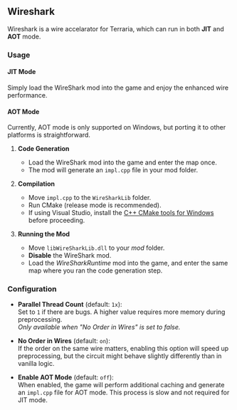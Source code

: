 ## Wireshark

Wireshark is a wire accelarator for Terraria, which can run in both **JIT** and **AOT** mode.

### Usage

#### JIT Mode  
Simply load the WireShark mod into the game and enjoy the enhanced wire performance.  

#### AOT Mode  
Currently, AOT mode is only supported on Windows, but porting it to other platforms is straightforward.  

1. **Code Generation**  
   * Load the WireShark mod into the game and enter the map once.
   * The mod will generate an `impl.cpp` file in your mod folder.

2. **Compilation**  
   * Move `impl.cpp` to the `WireSharkLib` folder.
   * Run CMake (release mode is recommended).
   * If using Visual Studio, install the [C++ CMake tools for Windows](https://learn.microsoft.com/en-us/cpp/build/cmake-projects-in-visual-studio) before proceeding.

3. **Running the Mod**  
   * Move `libWireSharkLib.dll` to your *mod* folder.
   * **Disable** the WireShark mod.
   * Load the *WireSharkRuntime* mod into the game, and enter the same map where you ran the code generation step.

### Configuration

- **Parallel Thread Count** (default: `1x`):  
  Set to `1` if there are bugs. A higher value requires more memory during preprocessing.  
  *Only available when "No Order in Wires" is set to false.*

- **No Order in Wires** (default: `on`):  
  If the order on the same wire matters, enabling this option will speed up preprocessing, but the circuit might behave slightly differently than in vanilla logic.

- **Enable AOT Mode** (default: `off`):  
  When enabled, the game will perform additional caching and generate an `impl.cpp` file for AOT mode. This process is slow and not required for JIT mode.
